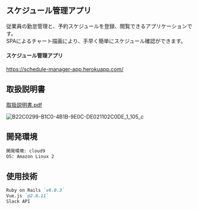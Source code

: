 ## スケジュール管理アプリ  
従業員の勤怠管理と、予約スケジュールを登録、閲覧できるアプリケーションです。  
SPAによるチャート描画により、手早く簡単にスケジュール確認ができます。  


#### スケジュール管理アプリ  
https://schedule-manager-app.herokuapp.com/ 

## 取扱説明書  
[取扱説明書.pdf](https://github.com/stynjo/schedule_management_app/files/6194556/default.pdf)

![B22C0299-B1C0-4B1B-9E0C-DE021102C0DE_1_105_c](https://user-images.githubusercontent.com/47071757/111869924-fa3f9b80-89c4-11eb-9f0f-955705b773ee.jpeg)

## 開発環境 
```markdown  
開発環境: cloud9  
OS: Amazon Linux 2  
 ```

## 使用技術 
```markdown 
Ruby on Rails `v6.0.3`  
Vue.js `@2.6.11`
Slack API
```



